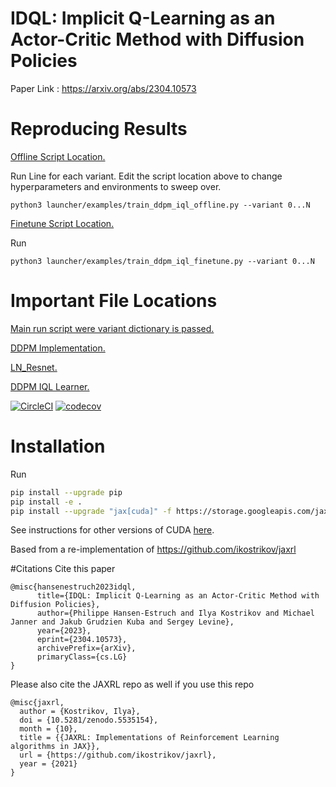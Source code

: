 # IDQL: Implicit Q-Learning as an Actor-Critic Method with Diffusion Policies

Paper Link : https://arxiv.org/abs/2304.10573

# Reproducing Results

[Offline Script Location.](launcher/examples/train_ddpm_iql_offline.py)

Run Line for each variant. Edit the script location above to change hyperparameters and environments to sweep over. 

```
python3 launcher/examples/train_ddpm_iql_offline.py --variant 0...N
```

[Finetune Script Location.](launcher/examples/train_ddpm_iql_finetune.py)

Run 
```
python3 launcher/examples/train_ddpm_iql_finetune.py --variant 0...N
```

# Important File Locations

[Main run script were variant dictionary is passed.](/examples/states/train_diffusion_offline.py)

[DDPM Implementation.](/jaxrl5/networks/diffusion.py)

[LN_Resnet.](/jaxrl5/networks/resnet.py)

[DDPM IQL Learner.](/jaxrl5/agents/ddpm_iql/ddpm_iql_learner.py)

[![CircleCI](https://dl.circleci.com/status-badge/img/gh/ikostrikov/jaxrl5/tree/main.svg?style=svg&circle-token=668374ebe0f27c7ee70edbdfbbd1dd928725c01a)](https://dl.circleci.com/status-badge/redirect/gh/ikostrikov/jaxrl5/tree/main) [![codecov](https://codecov.io/gh/ikostrikov/jaxrl5/branch/main/graph/badge.svg?token=Q5QMIDZNZ3)](https://codecov.io/gh/ikostrikov/jaxrl5)

# Installation

Run
```bash
pip install --upgrade pip
pip install -e .
pip install --upgrade "jax[cuda]" -f https://storage.googleapis.com/jax-releases/jax_cuda_releases.html
```

See instructions for other versions of CUDA [here](https://github.com/google/jax#pip-installation-gpu-cuda).

Based from a re-implementation of https://github.com/ikostrikov/jaxrl 

#Citations
Cite this paper
```
@misc{hansenestruch2023idql,
      title={IDQL: Implicit Q-Learning as an Actor-Critic Method with Diffusion Policies}, 
      author={Philippe Hansen-Estruch and Ilya Kostrikov and Michael Janner and Jakub Grudzien Kuba and Sergey Levine},
      year={2023},
      eprint={2304.10573},
      archivePrefix={arXiv},
      primaryClass={cs.LG}
}
```

Please also cite the JAXRL repo as well if you use this repo
```
@misc{jaxrl,
  author = {Kostrikov, Ilya},
  doi = {10.5281/zenodo.5535154},
  month = {10},
  title = {{JAXRL: Implementations of Reinforcement Learning algorithms in JAX}},
  url = {https://github.com/ikostrikov/jaxrl},
  year = {2021}
}
```
